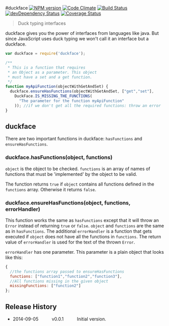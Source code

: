 #duckface
[![NPM version](https://badge.fury.io/js/duckface.svg)](http://badge.fury.io/js/duckface)
[![Code Climate](https://codeclimate.com/github/tillarnold/duckface/badges/gpa.svg)](https://codeclimate.com/github/tillarnold/duckface)
[![Build Status](https://travis-ci.org/tillarnold/duckface.svg?branch=master)](https://travis-ci.org/tillarnold/duckface)
[![devDependency Status](https://david-dm.org/tillarnold/duckface/dev-status.svg)](https://david-dm.org/tillarnold/duckface#info=devDependencies)
[![Coverage Status](https://coveralls.io/repos/tillarnold/duckface/badge.png?branch=master)](https://coveralls.io/r/tillarnold/duckface?branch=master)

> Duck typing interfaces

duckface gives you the power of interfaces from languages like java.
But since JavaScript uses duck typing we won't call it an interface
but a duckface.

```js
var duckface = require('duckface');

/**
 * This is a function that requires
 * an Object as a parameter. This object
 * must have a set and a get function.
 */
function myApiFunction(objectWithGetAndSet) {
  duckface.ensureHasFunctions(objectWithGetAndSet, ["get","set"],
    DuckFace.IS_MISSING_THE_FUNCTIONS(
      "The parameter for the function myApiFunction"
    )); //if we don't get all the required functions: throw an error
}
```

## duckface

There are two important functions in duckface:
`hasFunctions` and `ensureHasFunctions`.

### duckface.hasFunctions(object, functions)

`object` is the object to be checked.
`functions` is an array of names of functions that
must be 'implemented' by the object to be valid.

The function returns `true` if `object` contains all
functions defined in the `functions` array.
Otherwise it returns `false`.

### duckface.ensureHasFunctions(object, functions, errorHandler)
 
This function works the same as `hasFunctions`
except that it will throw an `Error` instead of returning
`true` or `false`. `object` and `functions` are the same
as in `hasFunctions`. The additional `errorHandler` 
is a function that gets executed if `object`
does not have all the functions in `functions`.
The return value of `errorHandler` is used for the text 
of the thrown `Error`.

`errorHandler` has one parameter. This parameter is a plain object
that looks like this:

```js
{
  //the functions array passed to ensureHasFunctions
  functions: ["function1","function2","function3"], 
  //All functions missing in the given object
  missingFunctions: ["function2"]
};
```
## Release History

* 2014-09-05   v0.0.1   Initial version.
